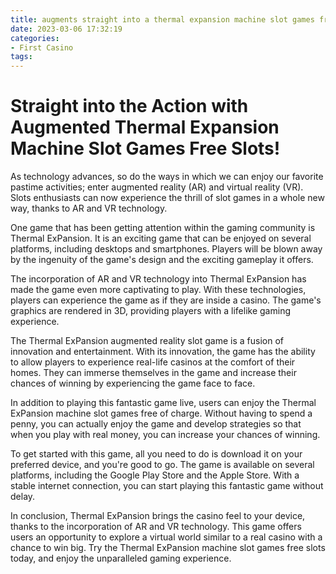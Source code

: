 ```yaml
---
title: augments straight into a thermal expansion machine slot games free slots
date: 2023-03-06 17:32:19
categories:
- First Casino
tags:
---
```



# Straight into the Action with Augmented Thermal Expansion Machine Slot Games Free Slots!

As technology advances, so do the ways in which we can enjoy our favorite pastime activities; enter augmented reality (AR) and virtual reality (VR). Slots enthusiasts can now experience the thrill of slot games in a whole new way, thanks to AR and VR technology.

One game that has been getting attention within the gaming community is Thermal ExPansion. It is an exciting game that can be enjoyed on several platforms, including desktops and smartphones. Players will be blown away by the ingenuity of the game's design and the exciting gameplay it offers.

The incorporation of AR and VR technology into Thermal ExPansion has made the game even more captivating to play. With these technologies, players can experience the game as if they are inside a casino. The game's graphics are rendered in 3D, providing players with a lifelike gaming experience.

The Thermal ExPansion augmented reality slot game is a fusion of innovation and entertainment. With its innovation, the game has the ability to allow players to experience real-life casinos at the comfort of their homes. They can immerse themselves in the game and increase their chances of winning by experiencing the game face to face.

In addition to playing this fantastic game live, users can enjoy the Thermal ExPansion machine slot games free of charge. Without having to spend a penny, you can actually enjoy the game and develop strategies so that when you play with real money, you can increase your chances of winning.

To get started with this game, all you need to do is download it on your preferred device, and you're good to go. The game is available on several platforms, including the Google Play Store and the Apple Store. With a stable internet connection, you can start playing this fantastic game without delay.

In conclusion, Thermal ExPansion brings the casino feel to your device, thanks to the incorporation of AR and VR technology. This game offers users an opportunity to explore a virtual world similar to a real casino with a chance to win big. Try the Thermal ExPansion machine slot games free slots today, and enjoy the unparalleled gaming experience.